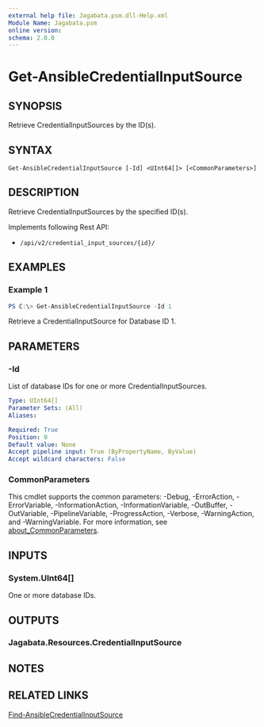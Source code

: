```yaml
---
external help file: Jagabata.psm.dll-Help.xml
Module Name: Jagabata.psm
online version:
schema: 2.0.0
---
```


# Get-AnsibleCredentialInputSource

## SYNOPSIS
Retrieve CredentialInputSources by the ID(s).

## SYNTAX

```
Get-AnsibleCredentialInputSource [-Id] <UInt64[]> [<CommonParameters>]
```

## DESCRIPTION
Retrieve CredentialInputSources by the specified ID(s).

Implements following Rest API:  
- `/api/v2/credential_input_sources/{id}/`  

## EXAMPLES

### Example 1
```powershell
PS C:\> Get-AnsibleCredentialInputSource -Id 1
```

Retrieve a CredentialInputSource for Database ID 1.

## PARAMETERS

### -Id
List of database IDs for one or more CredentialInputSources.

```yaml
Type: UInt64[]
Parameter Sets: (All)
Aliases:

Required: True
Position: 0
Default value: None
Accept pipeline input: True (ByPropertyName, ByValue)
Accept wildcard characters: False
```

### CommonParameters
This cmdlet supports the common parameters: -Debug, -ErrorAction, -ErrorVariable, -InformationAction, -InformationVariable, -OutBuffer, -OutVariable, -PipelineVariable, -ProgressAction, -Verbose, -WarningAction, and -WarningVariable. For more information, see [about_CommonParameters](http://go.microsoft.com/fwlink/?LinkID=113216).

## INPUTS

### System.UInt64[]
One or more database IDs.

## OUTPUTS

### Jagabata.Resources.CredentialInputSource
## NOTES

## RELATED LINKS

[Find-AnsibleCredentialInputSource](Find-AnsibleCredentialInputSource.md)
